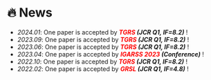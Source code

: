 # 🔥 News
- *2024.01*: One paper is accepted by ***<font color="red">TGRS</font> (JCR Q1, IF=8.2)*** !
- *2023.09*: One paper is accepted by ***<font color="red">TGRS</font> (JCR Q1, IF=8.2)*** !
- *2023.06*: One paper is accepted by ***<font color="red">TGRS</font> (JCR Q1, IF=8.2)*** !
- *2023.04*: One paper is accepted by ***<font color="red">IGARSS 2023</font> (Conference)*** !
- *2022.10*: One paper is accepted by ***<font color="red">TGRS</font> (JCR Q1, IF=8.2)*** !
- *2022.02*: One paper is accepted by ***<font color="red">GRSL</font> (JCR Q1, IF=4.8)*** !
